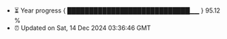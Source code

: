 - ⏳ Year progress { ████████████████████████████▁▁ } 95.12 %
- ⏰ Updated on Sat, 14 Dec 2024 03:36:46 GMT

